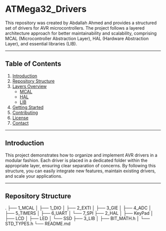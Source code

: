 # ATMega32_Drivers

This repository was created by Abdallah Ahmed and provides a structured set of drivers for AVR microcontrollers. The project follows a layered architecture approach for better maintainability and scalability, comprising MCAL (Microcontroller Abstraction Layer), HAL (Hardware Abstraction Layer), and essential libraries (LIB).

---

## Table of Contents
1. [Introduction](#introduction)
2. [Repository Structure](#repository-structure)
3. [Layers Overview](#layers-overview)
   - [MCAL](#mcal)
   - [HAL](#hal)
   - [LIB](#lib)
4. [Getting Started](#getting-started)
5. [Contributing](#contributing)
6. [License](#license)
7. [Contact](#contact)

---

## Introduction
This project demonstrates how to organize and implement AVR drivers in a modular fashion. Each driver is placed in a dedicated folder within the appropriate layer, ensuring clear separation of concerns. By following this structure, you can easily integrate new features, maintain existing drivers, and scale your applications.

---

## Repository Structure
.
├── 1_MCAL
│   ├── 1_DIO
│   ├── 2_EXTI
│   ├── 3_GIE
│   ├── 4_ADC
│   ├── 5_TIMERS
│   ├── 6_UART
│   └── 7_SPI
├── 2_HAL
│   ├── KeyPad
│   ├── LCD
│   ├── LED
│   └── SSD
├── 3_LIB
│   ├── BIT_MATH.h
│   └── STD_TYPES.h
└── README.md


